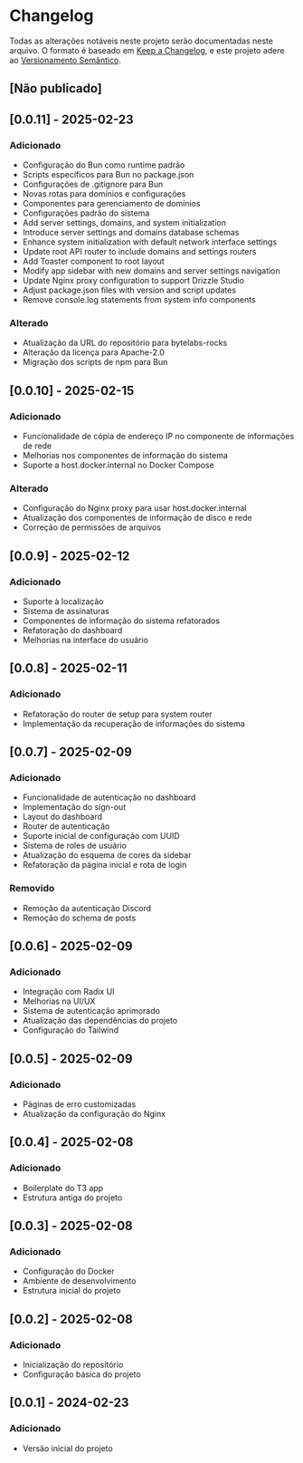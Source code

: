 # Changelog

Todas as alterações notáveis neste projeto serão documentadas neste arquivo.
O formato é baseado em [Keep a Changelog](https://keepachangelog.com/pt-BR/1.0.0/),
e este projeto adere ao [Versionamento Semântico](https://semver.org/lang/pt-BR/).

## [Não publicado]

## [0.0.11] - 2025-02-23
### Adicionado
- Configuração do Bun como runtime padrão
- Scripts específicos para Bun no package.json
- Configurações de .gitignore para Bun
- Novas rotas para domínios e configurações
- Componentes para gerenciamento de domínios
- Configurações padrão do sistema
- Add server settings, domains, and system initialization
- Introduce server settings and domains database schemas
- Enhance system initialization with default network interface settings
- Update root API router to include domains and settings routers
- Add Toaster component to root layout
- Modify app sidebar with new domains and server settings navigation
- Update Nginx proxy configuration to support Drizzle Studio
- Adjust package.json files with version and script updates
- Remove console.log statements from system info components

### Alterado
- Atualização da URL do repositório para bytelabs-rocks
- Alteração da licença para Apache-2.0
- Migração dos scripts de npm para Bun

## [0.0.10] - 2025-02-15
### Adicionado
- Funcionalidade de cópia de endereço IP no componente de informações de rede
- Melhorias nos componentes de informação do sistema
- Suporte a host.docker.internal no Docker Compose

### Alterado
- Configuração do Nginx proxy para usar host.docker.internal
- Atualização dos componentes de informação de disco e rede
- Correção de permissões de arquivos

## [0.0.9] - 2025-02-12
### Adicionado
- Suporte à localização
- Sistema de assinaturas
- Componentes de informação do sistema refatorados
- Refatoração do dashboard
- Melhorias na interface do usuário

## [0.0.8] - 2025-02-11
### Adicionado
- Refatoração do router de setup para system router
- Implementação da recuperação de informações do sistema

## [0.0.7] - 2025-02-09
### Adicionado
- Funcionalidade de autenticação no dashboard
- Implementação do sign-out
- Layout do dashboard
- Router de autenticação
- Suporte inicial de configuração com UUID
- Sistema de roles de usuário
- Atualização do esquema de cores da sidebar
- Refatoração da página inicial e rota de login

### Removido
- Remoção da autenticação Discord
- Remoção do schema de posts

## [0.0.6] - 2025-02-09
### Adicionado
- Integração com Radix UI
- Melhorias na UI/UX
- Sistema de autenticação aprimorado
- Atualização das dependências do projeto
- Configuração do Tailwind

## [0.0.5] - 2025-02-09
### Adicionado
- Páginas de erro customizadas
- Atualização da configuração do Nginx

## [0.0.4] - 2025-02-08
### Adicionado
- Boilerplate do T3 app
- Estrutura antiga do projeto

## [0.0.3] - 2025-02-08
### Adicionado
- Configuração do Docker
- Ambiente de desenvolvimento
- Estrutura inicial do projeto

## [0.0.2] - 2025-02-08
### Adicionado
- Inicialização do repositório
- Configuração básica do projeto

## [0.0.1] - 2024-02-23
### Adicionado
- Versão inicial do projeto 
